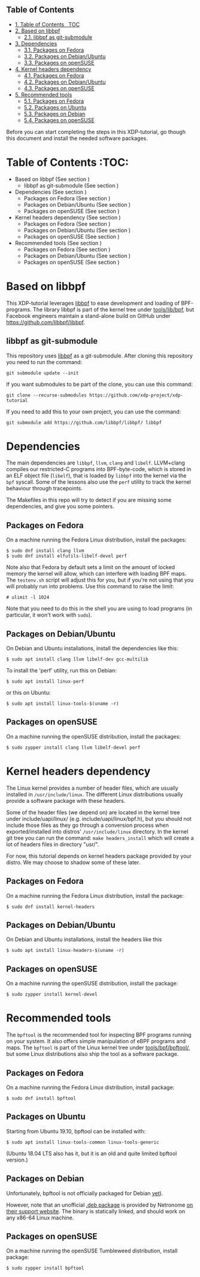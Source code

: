 <div id="table-of-contents">
<h2>Table of Contents</h2>
<div id="text-table-of-contents">
<ul>
<li><a href="#sec-1">1. Table of Contents&#xa0;&#xa0;&#xa0;<span class="tag"><span class="TOC">TOC</span></span></a></li>
<li><a href="#sec-2">2. Based on libbpf</a>
<ul>
<li><a href="#sec-2-1">2.1. libbpf as git-submodule</a></li>
</ul>
</li>
<li><a href="#sec-3">3. Dependencies</a>
<ul>
<li><a href="#sec-3-1">3.1. Packages on Fedora</a></li>
<li><a href="#sec-3-2">3.2. Packages on Debian/Ubuntu</a></li>
<li><a href="#sec-3-3">3.3. Packages on openSUSE</a></li>
</ul>
</li>
<li><a href="#sec-4">4. Kernel headers dependency</a>
<ul>
<li><a href="#sec-4-1">4.1. Packages on Fedora</a></li>
<li><a href="#sec-4-2">4.2. Packages on Debian/Ubuntu</a></li>
<li><a href="#sec-4-3">4.3. Packages on openSUSE</a></li>
</ul>
</li>
<li><a href="#sec-5">5. Recommended tools</a>
<ul>
<li><a href="#sec-5-1">5.1. Packages on Fedora</a></li>
<li><a href="#sec-5-2">5.2. Packages on Ubuntu</a></li>
<li><a href="#sec-5-3">5.3. Packages on Debian</a></li>
<li><a href="#sec-5-4">5.4. Packages on openSUSE</a></li>
</ul>
</li>
</ul>
</div>
</div>


Before you can start completing the steps in this XDP-tutorial, go though
this document and install the needed software packages.

# Table of Contents     :TOC:<a id="sec-1" name="sec-1"></a>

-   Based on libbpf (See section )
    -   libbpf as git-submodule (See section )
-   Dependencies (See section )
    -   Packages on Fedora (See section )
    -   Packages on Debian/Ubuntu (See section )
    -   Packages on openSUSE (See section )
-   Kernel headers dependency (See section )
    -   Packages on Fedora (See section )
    -   Packages on Debian/Ubuntu (See section )
    -   Packages on openSUSE (See section )
-   Recommended tools (See section )
    -   Packages on Fedora (See section )
    -   Packages on Debian/Ubuntu (See section )
    -   Packages on openSUSE (See section )

# Based on libbpf<a id="sec-2" name="sec-2"></a>

This XDP-tutorial leverages [libbpf](https://github.com/libbpf/libbpf/) to ease development and loading of
BPF-programs. The library libbpf is part of the kernel tree under
[tools/lib/bpf](https://github.com/torvalds/linux/blob/master/tools/lib/bpf/README.rst), but Facebook engineers maintain a stand-alone build on
GitHub under <https://github.com/libbpf/libbpf>.

## libbpf as git-submodule<a id="sec-2-1" name="sec-2-1"></a>

This repository uses [libbpf](https://github.com/libbpf/libbpf) as a git-submodule. After cloning this repository you need to run the command:

    git submodule update --init

If you want submodules to be part of the clone, you can use this command:

    git clone --recurse-submodules https://github.com/xdp-project/xdp-tutorial

If you need to add this to your own project, you can use the command:

    git submodule add https://github.com/libbpf/libbpf/ libbpf

# Dependencies<a id="sec-3" name="sec-3"></a>

The main dependencies are `libbpf`, `llvm`, `clang` and `libelf`. LLVM+clang
compiles our restricted-C programs into BPF-byte-code, which is stored in an
ELF object file (`libelf`), that is loaded by `libbpf` into the kernel via
the `bpf` syscall. Some of the lessons also use the `perf` utility to
track the kernel behaviour through tracepoints.

The Makefiles in this repo will try to detect if you are missing some
dependencies, and give you some pointers.

## Packages on Fedora<a id="sec-3-1" name="sec-3-1"></a>

On a machine running the Fedora Linux distribution, install the packages:

    $ sudo dnf install clang llvm
    $ sudo dnf install elfutils-libelf-devel perf

Note also that Fedora by default sets a limit on the amount of locked memory
the kernel will allow, which can interfere with loading BPF maps. The
`testenv.sh` script will adjust this for you, but if you're not using that
you will probably run into problems. Use this command to raise the limit:

    # ulimit -l 1024

Note that you need to do this in the shell you are using to load programs
(in particular, it won't work with `sudo`).

## Packages on Debian/Ubuntu<a id="sec-3-2" name="sec-3-2"></a>

On Debian and Ubuntu installations, install the dependencies like this:

    $ sudo apt install clang llvm libelf-dev gcc-multilib

To install the 'perf' utility, run this on Debian:

    $ sudo apt install linux-perf

or this on Ubuntu:

    $ sudo apt install linux-tools-$(uname -r)

## Packages on openSUSE<a id="sec-3-3" name="sec-3-3"></a>

On a machine running the openSUSE distribution, install the packages:

    $ sudo zypper install clang llvm libelf-devel perf

# Kernel headers dependency<a id="sec-4" name="sec-4"></a>

The Linux kernel provides a number of header files, which are usually installed
in `/usr/include/linux`. The different Linux distributions usually provide a
software package with these headers.

Some of the header files (we depend on) are located in the kernel tree under
include/uapi/linux/ (e.g. include/uapi/linux/bpf.h), but you should not include
those files as they go through a conversion process when exported/installed into
distros' `/usr/include/linux` directory. In the kernel git tree you can run the
command: `make headers_install` which will create a lot of headers files in
directory "usr/".

For now, this tutorial depends on kernel headers package provided by your
distro. We may choose to shadow some of these later.

## Packages on Fedora<a id="sec-4-1" name="sec-4-1"></a>

On a machine running the Fedora Linux distribution, install the package:

    $ sudo dnf install kernel-headers

## Packages on Debian/Ubuntu<a id="sec-4-2" name="sec-4-2"></a>

On Debian and Ubuntu installations, install the headers like this

    $ sudo apt install linux-headers-$(uname -r)

## Packages on openSUSE<a id="sec-4-3" name="sec-4-3"></a>

On a machine running the openSUSE distribution, install the package:

    $ sudo zypper install kernel-devel

# Recommended tools<a id="sec-5" name="sec-5"></a>

The `bpftool` is the recommended tool for inspecting BPF programs running on
your system. It also offers simple manipulation of eBPF programs and maps.
The `bpftool` is part of the Linux kernel tree under [tools/bpf/bpftool/](https://github.com/torvalds/linux/tree/master/tools/bpf/bpftool), but
some Linux distributions also ship the tool as a software package.

## Packages on Fedora<a id="sec-5-1" name="sec-5-1"></a>

On a machine running the Fedora Linux distribution, install package:

    $ sudo dnf install bpftool

## Packages on Ubuntu<a id="sec-5-2" name="sec-5-2"></a>

Starting from Ubuntu 19.10, bpftool can be installed with:

    $ sudo apt install linux-tools-common linux-tools-generic

(Ubuntu 18.04 LTS also has it, but it is an old and quite limited bpftool
version.)

## Packages on Debian<a id="sec-5-3" name="sec-5-3"></a>

Unfortunately, bpftool is not officially packaged for Debian
[yet](https://bugs.debian.org/cgi-bin/bugreport.cgi?bug=896165)).

However, note that an unofficial
[.deb package](https://help.netronome.com/helpdesk/attachments/36025601060)
is provided by Netronome
[on their support website](https://help.netronome.com/support/solutions/articles/36000050009-agilio-ebpf-2-0-6-extended-berkeley-packet-filter).
The binary is statically linked, and should work on any x86-64 Linux machine.

## Packages on openSUSE<a id="sec-5-4" name="sec-5-4"></a>

On a machine running the openSUSE Tumbleweed distribution, install package:

    $ sudo zypper install bpftool